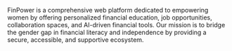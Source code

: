 
FinPower is a comprehensive web platform dedicated to empowering women by offering personalized financial education, job opportunities, collaboration spaces, and AI-driven financial tools. Our mission is to bridge the gender gap in financial literacy and independence by providing a secure, accessible, and supportive ecosystem.
